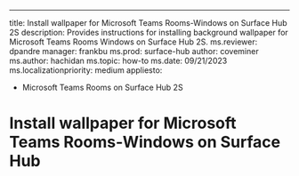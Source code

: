 ---
title: Install wallpaper for Microsoft Teams Rooms-Windows on Surface Hub 2S
description: Provides instructions for installing background wallpaper for Microsoft Teams Rooms Windows on Surface Hub 2S. 
ms.reviewer: dpandre
manager: frankbu
ms.prod: surface-hub
author: coveminer
ms.author: hachidan
ms.topic: how-to
ms.date: 09/21/2023
ms.localizationpriority: medium
appliesto:
- Microsoft Teams Rooms on Surface Hub 2S

# Install wallpaper for Microsoft Teams Rooms-Windows on Surface Hub 
